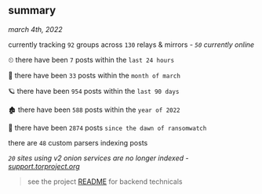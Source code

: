 
## summary
_march 4th, 2022_

currently tracking `92` groups across `130` relays & mirrors - _`50` currently online_

⏲ there have been `7` posts within the `last 24 hours`

🦈 there have been `33` posts within the `month of march`

🪐 there have been `954` posts within the `last 90 days`

🏚 there have been `588` posts within the `year of 2022`

🦕 there have been `2874` posts `since the dawn of ransomwatch`

there are `48` custom parsers indexing posts

_`20` sites using v2 onion services are no longer indexed - [support.torproject.org](https://support.torproject.org/onionservices/v2-deprecation/)_

> see the project [README](https://github.com/thetanz/ransomwatch#ransomwatch--) for backend technicals
